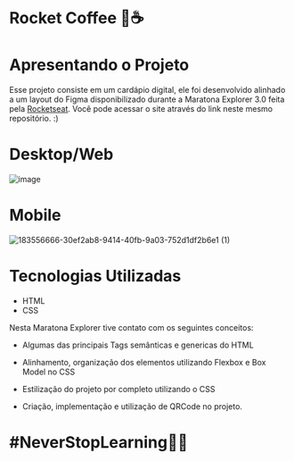 # Rocket Coffee 💜☕




# Apresentando o Projeto 

Esse projeto consiste em um cardápio digital, ele foi desenvolvido alinhado a um layout do Figma disponibilizado durante a Maratona Explorer 3.0 feita pela [Rocketseat](https://www.rocketseat.com.br/). Você pode acessar o site através do link
neste mesmo repositório. :)

# Desktop/Web
![image](https://user-images.githubusercontent.com/90655096/183558134-031d49eb-bb8d-404f-8a77-8072cd4c905a.png) 

# Mobile 
![183556666-30ef2ab8-9414-40fb-9a03-752d1df2b6e1 (1)](https://user-images.githubusercontent.com/90655096/183557978-5503b776-26bf-44d6-a64e-0a77feda5641.png)


# Tecnologias Utilizadas 

- HTML
- CSS

Nesta Maratona Explorer tive contato com os seguintes
conceitos:

- Algumas das principais Tags semânticas e genericas
do HTML

- Alinhamento, organização dos elementos utilizando
Flexbox e Box Model no CSS

- Estilização do projeto por completo utilizando o CSS

- Criação, implementação e utilização de QRCode no projeto.

# #NeverStopLearning🚀💜
